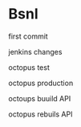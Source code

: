 # Bsnl

first commit

jenkins changes

octopus test

octopus production

octoups buuild API

octopus rebuils API